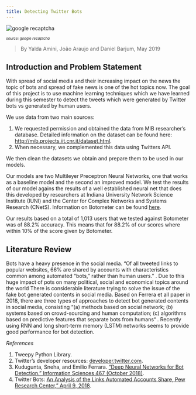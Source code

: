 ```yaml
---
title: Detecting Twitter Bots
---
```



![google recaptcha](https://developers.google.com/recaptcha/images/newCaptchaAnchor.gif)
<p style="font-size:70%;"><i>source: google recaptcha</i></p>

>By Yalda Amini, João Araujo and Daniel Barjum, May 2019

## Introduction and Problem Statement

With spread of social media and their increasing impact on the news the topic of bots and spread of fake news is one of the hot topics now. The goal of this project is to use machine learning techniques which we have learned during this semester to detect the tweets which were generated by Twitter bots vs generated by human users.

We use data from two main sources:
1. We requested permission and obtained the data from MIB researcher’s database. Detailed information on the dataset can be found here: http://mib.projects.iit.cnr.it/dataset.html. 
2. When necessary, we complemented this data using Twitters API.

We then clean the datasets we obtain and prepare them to be used in our models.

Our models are two Multileyer Preceptron Neural Networks, one that works as a baseline model and the second an improved model. We test the results of our model agains the results of a well established neural net that does this developed by researchers at  Indiana University Network Science Institute (IUNI) and the Center for Complex Networks and Systems Research (CNetS). Information on Botometer can be found [here](https://botometer.iuni.iu.edu/#!/).

Our results based on a total of 1,013 users that we tested against Botometer was of 88.2% accuracy. This means that for 88.2% of our scores where within 10% of the score given by Botometer.

## Literature Review

Bots have a heavy presence in the social media. “Of all tweeted links to popular websites, 66% are shared by accounts with characteristics common among automated “bots,” rather than human users.” . Due to this huge impact of pots on many political, social and economical topics around the world There is considerable literature trying to solve the issue of the fake bot generated contents in social media. Based on Ferrera et all paper in 2018, there are three types of approaches to detect bot generated contents in social media, consisting “(a) methods based on social network; (b) systems based on crowd-sourcing and human computation; (c) algorithms based on predictive features that separate bots from humans“ . Recently using RNN and long short-term memory (LSTM) networks seems to provide good performance for bot detection.

*References*
1. Tweepy Python Library.
2. Twitter’s developer resources: [developer.twitter.com](developer.twitter.com).
3. Kudugunta, Sneha, and Emilio Ferrara. [“Deep Neural Networks for Bot Detection.” Information Sciences 467 (October 2018)](https://doi.org/10.1016/j.ins.2018.08.019).
4. Twitter Bots: [An Analysis of the Links Automated Accounts Share, Pew Research Center,” April 9, 2018](https://www.pewinternet.org/2018/04/09/bots-in-the-twittersphere/).
